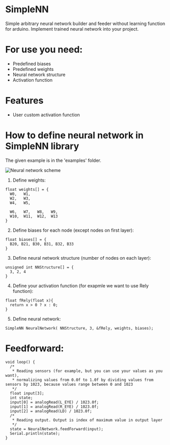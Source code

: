 # SimpleNN
Simple arbitrary neural network builder and feeder without learning function for arduino.
Implement trained neural network into your project.

# For use you need:
- Predefined biases
- Predefined weights
- Neural network structure
- Activation function

# Features
- User custom activation function

# How to define neural network in SimpleNN library
The given example is in the 'examples' folder.

![Neural network scheme](https://i.imgur.com/d9CD5Mm.jpg)

1. Define weights:
```
float weights[] = {
  W0,   W1,
  W2,   W3,
  W4,   W5,
  
  W6,   W7,   W8,   W9,
  W10,  W11,  W12,  W13
}
```

2. Define biases for each node (except nodes on first layer):
```
float biases[] = {
  B20, B21, B30, B31, B32, B33
}
```

3. Define neural network structure (number of nodes on each layer):
```
unsigned int NNStructure[] = {
  3, 2, 4
}
```
4. Define your activation function (for exapmle we want to use Rely function):
```
float fRely(float x){ 
  return x > 0 ? x : 0;
}
```
5. Define neural network:
```
SimpleNN NeuralNetwork( NNStructure, 3, &fRely, weights, biases);
```
# Feedforward:
```
void loop() {
  /*
   * Reading sensors (for example, but you can use your values as you want), 
   * normalizing values from 0.0f to 1.0f by dividing values from sensors by 1023, because values range between 0 and 1023
   */
  float input[3];
  int state;
  input[0] = analogRead(L_EYE) / 1023.0f;
  input[1] = analogRead(R_EYE) / 1023.0f;
  input[2] = analogRead(LD) / 1023.0f;
  /*
   * Reading output. Output is index of maximum value in output layer
   */
  state = NeuralNetwork.feedForward(input);
  Serial.println(state);
}
```
